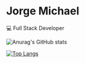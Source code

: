 <h1>Jorge Michael</h1>
<p>💻&nbsp;Full Stack Developer</p>

![Anurag's GitHub stats](https://github-readme-stats.vercel.app/api?username=jmichaelf&show_icons=true&theme=merko&show_icons=true&count_private=true)

[![Top Langs](https://github-readme-stats.vercel.app/api/top-langs/?username=jmichaelf&layout=compact&theme=merko)](https://github.com/anuraghazra/github-readme-stats)

<!--
**jmichaelf/jmichaelf** is a ✨ _special_ ✨ repository because its `README.md` (this file) appears on your GitHub profile.

Here are some ideas to get you started:

- 🔭 I’m currently working on ...
- 🌱 I’m currently learning ...
- 👯 I’m looking to collaborate on ...
- 🤔 I’m looking for help with ...
- 💬 Ask me about ...
- 📫 How to reach me: ...
- 😄 Pronouns: ...
- ⚡ Fun fact: ...
-->
